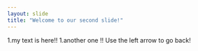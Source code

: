 ```yaml
---
layout: slide
title: "Welcome to our second slide!"
---
```

1.my text is here!!
1.another one !!
Use the left arrow to go back!
